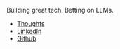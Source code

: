 Building great tech. Betting on LLMs.

- [Thoughts](./thoughts/index.html)
- [LinkedIn](https://www.linkedin.com/in/hammadkhan97/)
- [Github](https://github.com/h7k237)
